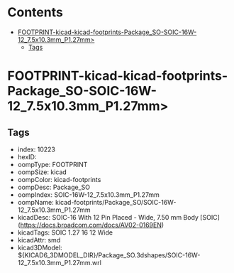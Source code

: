 



Contents
========

* [FOOTPRINT-kicad-kicad-footprints-Package_SO-SOIC-16W-12_7.5x10.3mm_P1.27mm>](#footprint-kicad-kicad-footprints-package_so-soic-16w-12_75x103mm_p127mm)
	* [Tags](#tags)

# FOOTPRINT-kicad-kicad-footprints-Package_SO-SOIC-16W-12_7.5x10.3mm_P1.27mm>

## Tags

- index: 10223
- hexID: 
- oompType: FOOTPRINT
- oompSize: kicad
- oompColor: kicad-footprints
- oompDesc: Package_SO
- oompIndex: SOIC-16W-12_7.5x10.3mm_P1.27mm
- oompName: kicad-footprints/Package_SO/SOIC-16W-12_7.5x10.3mm_P1.27mm
- kicadDesc: SOIC-16 With 12 Pin Placed - Wide, 7.50 mm Body [SOIC] (https://docs.broadcom.com/docs/AV02-0169EN)
- kicadTags: SOIC 1.27 16 12 Wide
- kicadAttr: smd
- kicad3DModel: ${KICAD6_3DMODEL_DIR}/Package_SO.3dshapes/SOIC-16W-12_7.5x10.3mm_P1.27mm.wrl
